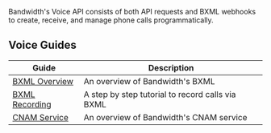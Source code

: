 Bandwidth's Voice API consists of both API requests and BXML webhooks to create, receive, and manage phone calls programmatically.

## Voice Guides

| Guide | Description |
|--|--|
| [BXML Overview](./bxml/BxmlOverview.md) | An overview of Bandwidth's BXML |
| [BXML Recording](./guides/BxmlRecording.md) | A step by step tutorial to record calls via BXML |
| [CNAM Service](./guides/CnamService.md) | An overview of Bandwidth's CNAM service |
